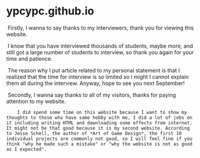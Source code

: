 # ypcypc.github.io

​		Firstly, I wanna to say thanks to my interviewers, thank you for viewing this website.

​		I know that you have interviewed thousands of students, maybe more, and still got a large number of students to interview, so thank you again for your time and patience.

​		The reason why I put article related to my personal statement is that I realized that the time for interview is so limited so I might I cannot explain them all during the interview. Anyway, hope to see you next September!

​		Secondly, I wanna say thanks to all of my visitors, thanks for paying attention to my website.

 		I did spend some time on this website because I want to show my thoughts to those who have same hobby with me, I did a lot of jobs on it including writing HTML and downloading some effects from internet. It might not be that good because it is my second website. According to Jesse Schell, the author of *Art of Game Design*, the first 10 individual projects are commonly not good, so I will feel fine if you think "why he made such a mistake" or "why the website is not as good as I expected".